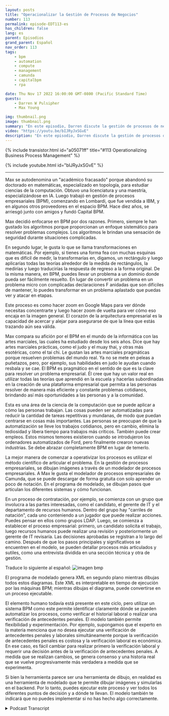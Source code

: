 ```yaml
---
layout: posts
title: "Operacionalizar la Gestión de Procesos de Negocios"
number: 113
permalink: episode-EDT113-es
has_children: false
lang: es
parent: Episodios
grand_parent: Español
nav_order: 113
tags:
    - bpm
    - automation
    - compute
    - management
    - camunda
    - capitalbpm
    - rpa

date: Thu Nov 17 2022 16:00:00 GMT-0800 (Pacific Standard Time)
guests:
    - Darren W Pulsipher
    - Max Young

img: thumbnail.png
image: thumbnail.png
summary: "En este episodio, Darren discute la gestión de procesos de negocio y la automatización con Max Young, CEO de Capital BPM."
video: "https://youtu.be/bIJRyJxSGvE"
description: "En este episodio, Darren discute la gestión de procesos de negocio y la automatización con Max Young, CEO de Capital BPM."
---
```


<div>
{% include transistor.html id="a05071ff" title="#113 Operationalizing Business Process Management" %}

{% include youtube.html id="bIJRyJxSGvE" %}
</div>

---

Max se autodenomina un "académico fracasado" porque abandonó su doctorado en matemáticas, especializado en topología, para estudiar ciencias de la computación. Obtuvo una licenciatura y una maestría, especializándose en IA. Luego trabajó en gestión de procesos empresariales (BPM), comenzando en Lombardi, que fue vendida a IBM, y en algunos otros proveedores en el espacio BPM. Hace diez años, se arriesgó junto con amigos y fundó Capital BPM.

Max decidió enfocarse en BPM por dos razones. Primero, siempre le han gustado los algoritmos porque proporcionan un enfoque sistemático para resolver problemas complejos. Los algoritmos le brindan una sensación de seguridad durante situaciones complicadas.

En segundo lugar, le gusta lo que se llama transformaciones en matemáticas. Por ejemplo, si tienes una forma fea con muchas esquinas que es difícil de medir, la transformarías en, digamos, un rectángulo y luego aplicarías todas las teorías alrededor de la medida de rectángulos, la medirías y luego traducirías la respuesta de regreso a la forma original. De la misma manera, en BPM, puedes llevar un problema a un dominio donde pueda ser fácilmente resuelto. En lugar de convertir un problema en un problema micro con complicadas declaraciones F anidadas que son difíciles de mantener, lo puedes transformar en un problema aplastado que puedas ver y atacar en etapas.

Este proceso es como hacer zoom en Google Maps para ver dónde necesitas concentrarte y luego hacer zoom de vuelta para ver cómo eso encaja en la imagen general. El corazón de la arquitectura empresarial es la capacidad de acercar y alejar para asegurarse de que la línea que estás trazando aún sea válida.

Max compara su afición por el BPM en el mundo de la informática con las artes marciales, las cuales ha estudiado desde los seis años. Dice que hay artes marciales prácticas, como el judo y el muay thai, y otras más esotéricas, como el tai chi. Le gustan las artes marciales pragmáticas porque resuelven problemas del mundo real. Ya no se mete en peleas a puñetazos, pero, por ejemplo, sus habilidades en judo le ayudan cuando resbala y se cae. El BPM es pragmático en el sentido de que es la clave para resolver un problema empresarial. Él cree que hay un valor real en utilizar todas las teorías que aprendió en la escuela y hacerlas subordinadas en la creación de una plataforma empresarial que permita a las personas resolver de manera más eficiente y constante problemas cotidianos, brindando así más oportunidades a las personas y a la comunidad.

Esta es una área de la ciencia de la computación que se puede aplicar a cómo las personas trabajan. Las cosas pueden ser automatizadas para reducir la cantidad de tareas repetitivas y mundanas, de modo que puedan centrarse en cosas más importantes. Las personas se preocupan de que la automatización se lleve los trabajos cotidianos, pero en cambio, elimina la tediosidad y libera tiempo para trabajos más críticos. También puede crear empleos. Estos mismos temores existieron cuando se introdujeron los ordenadores automatizados de Ford, pero finalmente crearon nuevas industrias. Se debe abrazar completamente BPM en lugar de temerlo.

La mejor manera de comenzar a operativizar los procesos es utilizar el método científico de articular el problema. En la gestión de procesos empresariales, se dibujan imágenes a través de un modelador de procesos empresariales. A Max le gusta el modelador de procesos empresariales de Camunda, que se puede descargar de forma gratuita con solo aprender un poco de notación. En el programa de modelado, se dibujan pasos que articulan los diferentes sistemas y cómo funcionan.

En un proceso de contratación, por ejemplo, se comienza con un grupo que involucra a las partes interesadas, como el candidato, el gerente de IT y el departamento de recursos humanos. Dentro del grupo hay "carriles de natación", cada uno conteniendo a un jugador que puede realizar acciones. Puedes pensar en ellos como grupos LDAP. Luego, se comienza a establecer el proceso empresarial: primero, un candidato solicita el trabajo, luego recursos humanos puede realizar una revisión y posteriormente un gerente de IT revisaría. Las decisiones aprobadas se registran a lo largo del camino. Después de que los pasos principales y significativos se encuentren en el modelo, se pueden detallar procesos más articulados y sutiles, como una entrevista dividida en una sección técnica y otra de gestión.

Traduce lo siguiente al español: ![imagen bmp](./bpm.png)

El programa de modelado genera XML en segundo plano mientras dibujas todos estos diagramas. Este XML es interpretable en tiempo de ejecución por las máquinas BPM; mientras dibujas el diagrama, puede convertirse en un proceso ejecutable.

El elemento humano todavía está presente en este ciclo, pero utilizar un sistema BPM como este permite identificar claramente dónde se pueden automatizar los procesos, como verificar el historial laboral o realizar una verificación de antecedentes penales. El modelo también permite flexibilidad y experimentación. Por ejemplo, supongamos que el experto en la materia menciona que no desea ejecutar una verificación de antecedentes penales y laborales simultáneamente porque la verificación de antecedentes penales es costosa y la verificación laboral es económica. En ese caso, es fácil cambiar para realizar primero la verificación laboral y requerir una decisión antes de la verificación de antecedentes penales. A medida que se realizan cambios, se genera consenso y una historia real que se vuelve progresivamente más verdadera a medida que se experimenta.

Si bien la herramienta parece ser una herramienta de dibujo, en realidad es una herramienta de modelado que te permite dibujar imágenes y simularlas en el backend. Por lo tanto, puedes ejecutar este proceso y ver todos los diferentes puntos de decisión y a dónde te llevan. El modelo también te indicará que no puedes implementar si no has hecho algo correctamente.



<details>
<summary> Podcast Transcript </summary>

<p></p>

</details>
